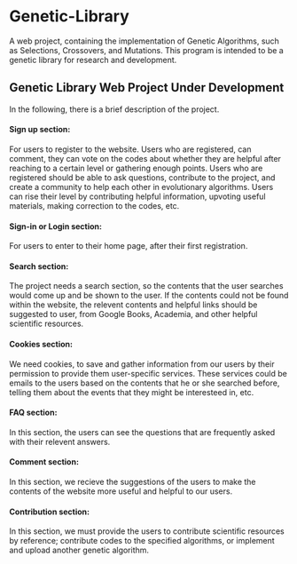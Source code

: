 # Genetic-Library
A web project, containing the implementation of Genetic Algorithms, such as Selections, Crossovers, and Mutations. This program is intended to be a genetic library for research and development.
<h2>Genetic Library Web Project Under Development</h2>
<p> In the following, there is a brief description of the project.</p>
<h4>Sign up section: </h4>
<p>For users to register to the website. Users who are registered, can comment, they can vote on the codes about whether 
they are helpful after reaching to a certain level or gathering enough points. Users who are registered should be able to ask questions, contribute to the project, and create a community to help each other in evolutionary algorithms. Users can rise their level by contributing helpful information, upvoting useful materials, making correction to the codes, etc.</p>
<h4>Sign-in or Login section: </h4>
<p>For users to enter to their home page, after their first registration.</p>
<h4>Search section: </h4>
<p>The project needs a search section, so the contents that the user searches would come up and be shown to the user. If the 
contents could not be found within the website, the relevent contents and helpful links should be suggested to user, from Google Books, Academia, and other helpful scientific resources.</p>
<h4>Cookies section: </h4>
<p>We need cookies, to save and gather information from our users by their permission to provide them user-specific services. 
These services could be emails to the users based on the contents that he or she searched before, telling them about the events that they might be interesteed in, etc.</p>
<h4>FAQ section:</h4>
<p>In this section, the users can see the questions that are frequently asked with their relevent answers.</p>
<h4>Comment section:</h4>
<p>In this section, we recieve the suggestions of the users to make the contents of the website more useful and helpful to our users.</p>
<h4>Contribution section:</h4>
<p>In this section, we must provide the users to contribute scientific resources by reference; contribute codes to the specified algorithms, or implement and upload another genetic algorithm.</p>
